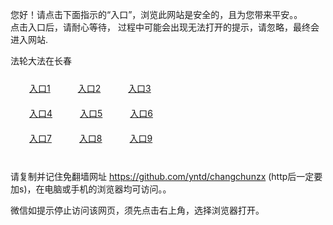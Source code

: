 您好！请点击下面指示的“入口”，浏览此网站是安全的，且为您带来平安。。 <br/>
点击入口后，请耐心等待， 过程中可能会出现无法打开的提示，请忽略，最终会进入网站. </br>

法轮大法在长春<br/>
<div style="padding:10px"><a style="margin:20px" target="_blank" href="https://d1ls45dl9ewsst.cloudfront.net/2Qpsp?pglsumog" id="ccLink1" rel="nofollow">入口1</a> <a target="_blank" style="margin:20px" href="https://d3700hly9fmn9c.cloudfront.net/2Qpsp?xminkkl" id="ccLink2" rel="nofollow">入口2</a> <a style="margin:20px" target="_blank" href="https://dlfqyhxlxvbzl.cloudfront.net/2Qpsp?eiqskdq" id="ccLink3" rel="nofollow">入口3</a></div>

<div style="padding:10px" ><a style="margin:20px" target="_blank" href="https://d1ls45dl9ewsst.cloudfront.net/2Qpsp?pglsumog" id="ccLink4" rel="nofollow">入口4</a> <a style="margin:20px" href="https://d3700hly9fmn9c.cloudfront.net/2Qpsp?xminkkl" target="_blank" id="ccLink5" rel="nofollow">入口5</a> <a style="margin:20px" href="https://dlfqyhxlxvbzl.cloudfront.net/2Qpsp?eiqskdq" target="_blank" id="ccLink6" rel="nofollow">入口6</a></div>

<div style="padding:10px"><a style="margin:20px" target="_blank" href="https://d1ls45dl9ewsst.cloudfront.net/2Qpsp?pglsumog" id="ccLink7" rel="nofollow">入口7</a> <a style="margin:20px" href="https://d3700hly9fmn9c.cloudfront.net/2Qpsp?xminkkl" target="_blank" id="ccLink8" rel="nofollow">入口8</a> <a style="margin:20px" target="_blank" href="https://dlfqyhxlxvbzl.cloudfront.net/2Qpsp?eiqskdq" id="ccLink9" rel="nofollow">入口9</a></div>

<br/>



请复制并记住免翻墙网址 https://github.com/yntd/changchunzx (http后一定要加s)，在电脑或手机的浏览器均可访问。。<br/>

微信如提示停止访问该网页，须先点击右上角，选择浏览器打开。
